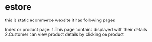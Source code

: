 # estore
this is static ecommerce website
it has following pages

Index or product page:
1.This page contains displayed with their details
2.Customer can view product details by clicking on product 
